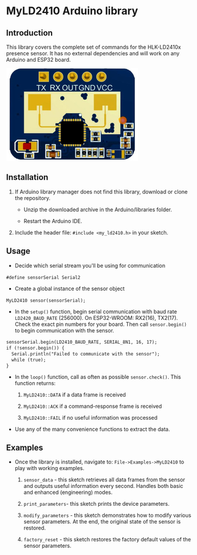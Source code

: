 # MyLD2410 Arduino library
## Introduction

This library covers the complete set of commands for the HLK-LD2410x presence sensor. It has no external dependencies and will work on any Arduino and ESP32 board.

![LD2410C](images/ld2410c.jpg)

## Installation

1. If Arduino library manager does not find this library, download or clone the repository.

    - Unzip the downloaded archive in the Arduino/libraries folder. 

    - Restart the Arduino IDE.

1. Include the header file: `#include <my_ld2410.h>` in your sketch.

## Usage
* Decide which serial stream you'll be using for communication

`#define sensorSerial Serial2`

* Create a global instance of the sensor object

`MyLD2410 sensor(sensorSerial);`

* In the `setup()` function, begin serial communication with baud rate `LD2420_BAUD_RATE` (256000). On ESP32-WROOM: RX2(16), TX2(17). Check the exact pin numbers for your board. Then call `sensor.begin()` to begin communication with the sensor.

```
sensorSerial.begin(LD2410_BAUD_RATE, SERIAL_8N1, 16, 17);
if (!sensor.begin()) {
  Serial.println("Failed to communicate with the sensor");
  while (true);
}
```

* In the `loop()` function, call as often as possible `sensor.check()`. This function returns:
    
    1. `MyLD2410::DATA` if a data frame is received
    
    1. `MyLD2410::ACK` if a command-response frame is received
    
    1. `MyLD2410::FAIL` if no useful information was processed

* Use any of the many convenience functions to extract the data.

## Examples
* Once the library is installed, navigate to: `File->Examples->MyLD2410` to play with working examples.
    
    1. `sensor_data` - this sketch retrieves all data frames from the sensor and outputs useful information every second. Handles both basic and enhanced (engineering) modes.
    
    1. `print_parameters`- this sketch prints the device parameters.

    1. `modify_parameters` - this sketch demonstrates how to modify various sensor parameters. At the end, the original state of the sensor is restored.

    1. `factory_reset` - this sketch restores the factory default values of the sensor parameters.
